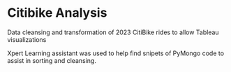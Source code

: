 # Citibike Analysis
Data cleansing and transformation of 2023 CitiBike rides to allow Tableau visualizations

Xpert Learning assistant was used to help find snipets of PyMongo code to assist in sorting and cleansing.
